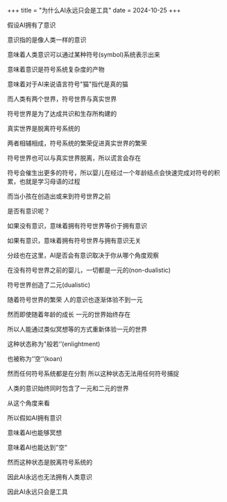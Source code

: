 
+++
title = "为什么AI永远只会是工具"
date = 2024-10-25
+++

假设AI拥有了意识

意识指的是像人类一样的意识

意味着人类意识可以通过某种符号(symbol)系统表示出来

意味着意识是符号系统复杂度的产物

意味着对于AI来说语言符号"猫"指代是真的猫

而人类有两个世界，符号世界与真实世界

符号世界是为了达成共识和生存所构建的

真实世界是脱离符号系统的

两者相辅相成，符号系统的繁荣促进真实世界的繁荣

符号世界也可以与真实世界脱离，所以谎言会存在

符号会催生出更多的符号，所以婴儿在经过一个年龄结点会快速完成对符号的积累，也就是学习母语的过程


而当小孩在创造出或来到符号世界之前

是否有意识呢？

如果没有意识，意味着拥有符号世界等价于拥有意识

如果有意识，意味着拥有符号世界与拥有意识无关

分歧也在这里，AI是否会有意识取决于你从哪个角度观察

在没有符号世界之前的婴儿，一切都是一元的(non-dualistic)

符号世界创造了二元(dualistic)

随着符号世界的繁荣 人的意识也逐渐体验不到一元

然而即使随着年龄的成长 一元的世界始终存在

所以人能通过类似冥想等的方式重新体验一元的世界

这种状态称为"般若‘’(enlightment)

也被称为‘’空‘’(koan)

然而任何符号系统都是在分割 所以这种状态无法用任何符号捕捉

人类的意识始终同时包含了一元和二元的世界

从这个角度来看

所以假如AI拥有意识

意味着AI也能够冥想

意味着AI也能达到"空"

然而这种状态是脱离符号系统的

因此AI永远也无法拥有人类意识

因此AI永远只会是工具